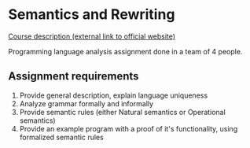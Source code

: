 # Semantics and Rewriting

[Course description (external link to official website)](https://www.ru.nl/courseguides/science/vm/osirislinks/ibc/nwi-ibc025/)

Programming language analysis assignment done in a team of 4 people.

## Assignment requirements

1. Provide general description, explain language uniqueness
2. Analyze grammar formally and informally
3. Provide semantic rules (either Natural semantics or Operational semantics)
4. Provide an example program with a proof of it's functionality, using formalized semantic rules
